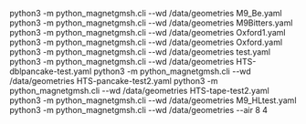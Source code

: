 python3 -m python_magnetgmsh.cli  --wd /data/geometries M9_Be.yaml
python3 -m python_magnetgmsh.cli  --wd /data/geometries M9Bitters.yaml
python3 -m python_magnetgmsh.cli  --wd /data/geometries Oxford1.yaml
python3 -m python_magnetgmsh.cli  --wd /data/geometries Oxford.yaml
python3 -m python_magnetgmsh.cli  --wd /data/geometries test.yaml
python3 -m python_magnetgmsh.cli  --wd /data/geometries HTS-dblpancake-test.yaml
python3 -m python_magnetgmsh.cli  --wd /data/geometries HTS-pancake-test2.yaml
python3 -m python_magnetgmsh.cli  --wd /data/geometries HTS-tape-test2.yaml
python3 -m python_magnetgmsh.cli  --wd /data/geometries M9_HLtest.yaml
python3 -m python_magnetgmsh.cli  --wd /data/geometries --air 8 4